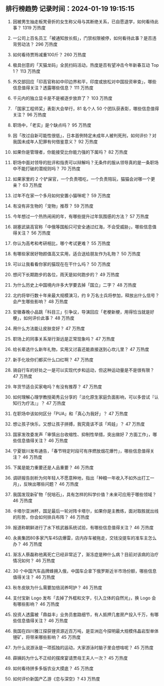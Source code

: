 
## 排行榜趋势 记录时间：2024-01-19 19:15:15
  
  1. 因被男生抽走板凳骨折的女生称父母与其断绝关系，已自愿退学，如何看待此事？ 1319 万热度
    
  2. 一公司上百名员工「被通知放长假」，门禁权限被停，如何看待此事？是否违背劳动法？ 296 万热度
    
  3. 如何看待贾玲减重100斤？ 260 万热度
    
  4. 极具创意的「天猫龙码」全民扫码活动，热度是否有望冲击今年新春互动 Top 1？ 113 万热度
    
  5. 外交部回应「印高官称如中印边界和平，印度或放松对中国投资审查」，哪些信息值得关注？透露哪些信息？ 111 万热度
    
  6. 千元内的独立显卡是不是被逐步放弃了？ 103 万热度
    
  7. 「国家工程师奖」表彰大会举行，81 名个人 50 个团队获表彰，哪些信息值得关注？ 96 万热度
    
  8. 职场中，「老实」是个缺点吗？ 95 万热度
    
  9. 因「改过自新可能性很低」，日本首例特定未成年人被判死刑，如何评价？对我国未成年人犯罪有何借鉴意义？ 92 万热度
    
  10. 如果你是管理者，你能接受比你能力强的下属吗？ 82 万热度
    
  11. 职场中面对领导的批评和指责可以辩解吗？无条件的服从领导真的是一条职场中不能打破的潜规则吗？ 70 万热度
    
  12. 如果家里的 2 个铲屎官，一个负责喂吃，一个负责陪玩，猫猫会对哪一个更亲？ 63 万热度
    
  13. 过年不在家一个多月如何安置小猫咪呢？ 59 万热度
    
  14. 有没有非生物的「宠物」推荐？ 59 万热度
    
  15. 今年想过一个热热闹闹的年，有哪些提升过年氛围感的方法？ 57 万热度
    
  16. 胡塞武装高官称「中俄等国船只可安全通过红海，不会受威胁」，哪些信息值得关注？ 56 万热度
    
  17. 你认为高考和考研相比，哪个考试更难？ 55 万热度
    
  18. 有哪些家居好物颜值高又实用，适合送给朋友作为礼物？ 50 万热度
    
  19. 可以让我看看你家的猫现在在干什么吗？ 50 万热度
    
  20. 想问下长期跑步的各位，雨天是如何跑步的？ 49 万热度
    
  21. 为什么历史上中国境内许多大学要去掉「国立」二字？ 48 万热度
    
  22. 北约将举行数十年来最大规模演习，约 9 万名士兵将参加，释放出什么信号？会产生哪些影响？ 48 万热度
    
  23. 安徽春晚小品跳「科目三」引争议，导演回应「老梗新梗，用得恰当就是好梗」，如何评价此事？ 48 万热度
    
  24. 用什么方法能让皮肤变好？ 47 万热度
    
  25. 职场上的同事关系渐行渐远是正常现象吗？ 47 万热度
    
  26. 给长辈选什么新年礼物，实用又讨喜还能直接送到心坎儿里？ 47 万热度
    
  27. 新手化妆你们都买什么口红啊？ 47 万热度
    
  28. 骑自行车的好处之一是可以实现代步和运动，但这种运动量是不是很有限？ 47 万热度
    
  29. 年货节适合买家电吗？有没有推荐？ 47 万热度
    
  30. 如何理解心理学教授蔺秀云分享的「淡化原生家庭负面影响，可以多尝试『认知行为疗法』」？ 47 万热度
    
  31. 在职场中该如何区分「PUA」和「真心为我好」？ 47 万热度
    
  32. 想让孩子快乐，又想让孩子拼搏，我究竟该不该「鸡娃」？ 47 万热度
    
  33. 国家发改委发声「审慎出台收缩性、抑制性举措，突出做好 7 方面工作」，哪些信息值得关注？ 46 万热度
    
  34. 宁夏银川发布通告，「春节特定时段可有序燃放烟花爆竹」，哪些信息值得关注？ 46 万热度
    
  35. 下属是能力重要还是人品重要？ 46 万热度
    
  36. 调研报告剖析为何年轻人不愿意种地，指出「种粮一年收入不如外出打工一月」，反映出哪些问题？ 46 万热度
    
  37. 我国发现新矿物「倪培石」，具有怎样的科学价值？未来可应用于哪些领域？ 46 万热度
    
  38. 卡塔尔亚洲杯，国足最后一轮对阵卡塔尔，如果你是主教练，面对取胜就出线的形势，你会如何排兵布阵？ 46 万热度
    
  39. 报道称朝鲜进行了水下核武器系统试验，有哪些信息值得关注？ 46 万热度
    
  40. 永奥集团80多家汽车4S店爆雷，店内存车被拖走，交钱没提车的准车主怎么办？ 46 万热度
    
  41. 渐冻人蔡磊称他离死亡已经非常近了，渐冻症是种什么病？目前对该病的治疗情况如何？ 46 万热度
    
  42. 30 个中国汽车品牌蜂拥入俄，中国车企拿下俄罗斯近半市场份额，哪些信息值得关注？ 46 万热度
    
  43. 秋冬皮肤为什么需要加倍润养呵护？ 46 万热度
    
  44. 支付宝新 Logo 发布「去掉了外框和文字，引入立体的自然光」，换 Logo 会有哪些影响？ 46 万热度
    
  45. 投资人透露被「鼎益丰」业务员套路细节，有人抵押几套房产投入千万，有哪些信息值得关注？ 46 万热度
    
  46. 我国在四川雅江探获锂资源近百万吨，是亚洲迄今探明最大规模伟晶岩型单体锂矿，将带来哪些影响？ 45 万热度
    
  47. 为什么说游泳是一项孤独的运动，大家游泳时脑子里会想啥呢？ 45 万热度
    
  48. 薛姨妈为什么不正经的摆席宴请贾母王夫人一次？ 45 万热度
    
  49. 如何看待拼多多版农业大摸底？ 45 万热度
    
  50. 如何评价新国产乙游《恋与深空》? 43 万热度
    